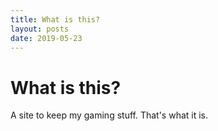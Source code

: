```yaml
---
title: What is this?
layout: posts
date: 2019-05-23
---
```

 <style> .sideimg {float:right; margin: 5px;}</style>
# What is this?
A site to keep my gaming stuff. That's what it is.
